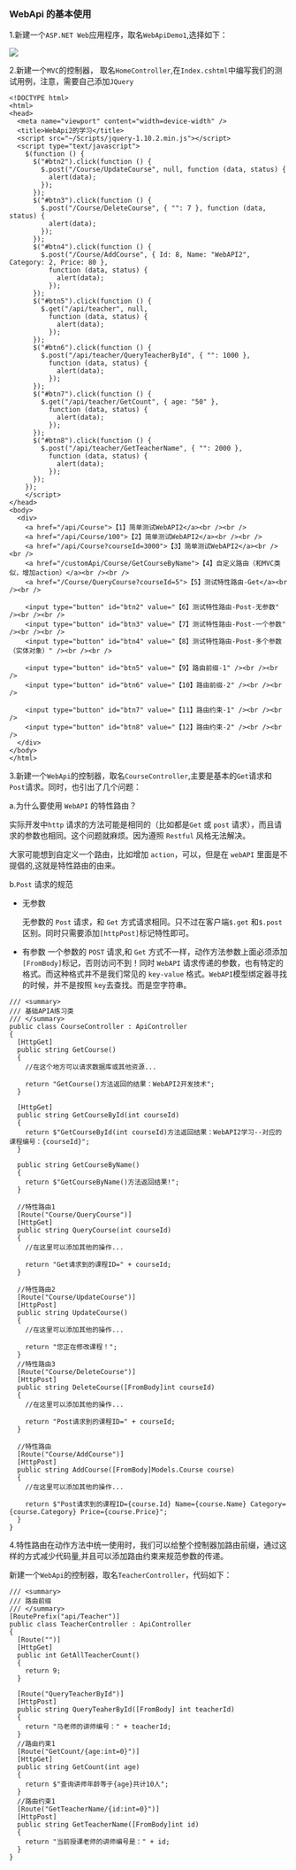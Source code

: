 ### WebApi 的基本使用

1.新建一个`ASP.NET Web`应用程序，取名`WebApiDemo1`,选择如下：

![](https://github.com/Damon-Salvatore/CSharp-Learning/blob/master/WebApi/Demo/imgs/1.png)

2.新建一个`MVC`的控制器， 取名`HomeController`,在`Index.cshtml`中编写我们的测试用例，注意，需要自己添加`JQuery`

```
<!DOCTYPE html>
<html>
<head>
  <meta name="viewport" content="width=device-width" />
  <title>WebApi2的学习</title>
  <script src="~/Scripts/jquery-1.10.2.min.js"></script>
  <script type="text/javascript">
    $(function () {
      $("#btn2").click(function () {
        $.post("/Course/UpdateCourse", null, function (data, status) {
          alert(data);
        });
      });
      $("#btn3").click(function () {
        $.post("/Course/DeleteCourse", { "": 7 }, function (data, status) {
          alert(data);
        });
      });
      $("#btn4").click(function () {
        $.post("/Course/AddCourse", { Id: 8, Name: "WebAPI2", Category: 2, Price: 80 },
          function (data, status) {
            alert(data);
          });
      });
      $("#btn5").click(function () {
        $.get("/api/teacher", null,
          function (data, status) {
            alert(data);
          });
      });
      $("#btn6").click(function () {
        $.post("/api/teacher/QueryTeacherById", { "": 1000 },
          function (data, status) {
            alert(data);
          });
      });
      $("#btn7").click(function () {
        $.get("/api/teacher/GetCount", { age: "50" },
          function (data, status) {
            alert(data);
          });
      });
      $("#btn8").click(function () {
        $.post("/api/teacher/GetTeacherName", { "": 2000 },
          function (data, status) {
            alert(data);
          });
      });
    });
    </script>
</head>
<body>
  <div>
    <a href="/api/Course">【1】简单测试WebAPI2</a><br /><br />
    <a href="/api/Course/100">【2】简单测试WebAPI2</a><br /><br />
    <a href="/api/Course?courseId=3000">【3】简单测试WebAPI2</a><br /><br />
    <a href="/customApi/Course/GetCourseByName">【4】自定义路由（和MVC类似，增加action）</a><br /><br />
    <a href="/Course/QueryCourse?courseId=5">【5】测试特性路由-Get</a><br /><br />

    <input type="button" id="btn2" value="【6】测试特性路由-Post-无参数" /><br /><br />
    <input type="button" id="btn3" value="【7】测试特性路由-Post-一个参数" /><br /><br />
    <input type="button" id="btn4" value="【8】测试特性路由-Post-多个参数（实体对象）" /><br /><br />

    <input type="button" id="btn5" value="【9】路由前缀-1" /><br /><br />
    <input type="button" id="btn6" value="【10】路由前缀-2" /><br /><br />

    <input type="button" id="btn7" value="【11】路由约束-1" /><br /><br />
    <input type="button" id="btn8" value="【12】路由约束-2" /><br /><br />
  </div>
</body>
</html>
```

3.新建一个`WebApi`的控制器，取名`CourseController`,主要是基本的`Get`请求和`Post`请求。同时，也引出了几个问题：

a.为什么要使用 `WebAPI` 的特性路由？

实际开发中`http` 请求的方法可能是相同的（比如都是`Get` 或 `post` 请求），而且请求的参数也相同。这个问题就麻烦。因为遵照 `Restful` 风格无法解决。

大家可能想到自定义一个路由，比如增加 `action`，可以，但是在 `webAPI` 里面是不提倡的,这就是特性路由的由来。

b.`Post` 请求的规范

- 无参数

  无参数的 `Post` 请求，和 `Get` 方式请求相同。只不过在客户端`$.get` 和`$.post` 区别。同时只需要添加`[httpPost]`标记特性即可。

- 有参数
  一个参数的 `POST` 请求,和 `Get` 方式不一样，动作方法参数上面必须添加`[FromBody]`标记，否则访问不到！同时 `WebAPI` 请求传递的参数，也有特定的格式。而这种格式并不是我们常见的 `key-value` 格式。`WebAPI`模型绑定器寻找的时候，并不是按照 `key`去查找。而是空字符串。

```
/// <summary>
/// 基础APIA练习类
/// </summary>
public class CourseController : ApiController
{
  [HttpGet]
  public string GetCourse()
  {
    //在这个地方可以请求数据库或其他资源...

    return "GetCourse()方法返回的结果：WebAPI2开发技术";
  }

  [HttpGet]
  public string GetCourseById(int courseId)
  {
    return $"GetCourseById(int courseId)方法返回结果：WebAPI2学习--对应的课程编号：{courseId}";
  }

  public string GetCourseByName()
  {
    return $"GetCourseByName()方法返回结果!";
  }

  //特性路由1
  [Route("Course/QueryCourse")]
  [HttpGet]
  public string QueryCourse(int courseId)
  {
    //在这里可以添加其他的操作...

    return "Get请求到的课程ID=" + courseId;
  }

  //特性路由2
  [Route("Course/UpdateCourse")]
  [HttpPost]
  public string UpdateCourse()
  {
    //在这里可以添加其他的操作...

    return "您正在修改课程！";
  }
  //特性路由3
  [Route("Course/DeleteCourse")]
  [HttpPost]
  public string DeleteCourse([FromBody]int courseId)
  {
    //在这里可以添加其他的操作...

    return "Post请求到的课程ID=" + courseId;
  }

  //特性路由
  [Route("Course/AddCourse")]
  [HttpPost]
  public string AddCourse([FromBody]Models.Course course)
  {
    //在这里可以添加其他的操作...

    return $"Post请求到的课程ID={course.Id} Name={course.Name} Category={course.Category} Price={course.Price}";
  }
}
```

4.特性路由在动作方法中统一使用时，我们可以给整个控制器加路由前缀，通过这样的方式减少代码量,并且可以添加路由约束来规范参数的传递。

新建一个`WebApi`的控制器，取名`TeacherController`，代码如下：

```
/// <summary>
/// 路由前缀
/// </summary>
[RoutePrefix("api/Teacher")]
public class TeacherController : ApiController
{
  [Route("")]
  [HttpGet]
  public int GetAllTeacherCount()
  {
    return 9;
  }

  [Route("QueryTeacherById")]
  [HttpPost]
  public string QueryTeaherById([FromBody] int teacherId)
  {
    return "马老师的讲师编号：" + teacherId;
  }
  //路由约束1
  [Route("GetCount/{age:int=0}")]
  [HttpGet]
  public string GetCount(int age)
  {
    return $"查询讲师年龄等于{age}共计10人";
  }
  //路由约束1
  [Route("GetTeacherName/{id:int=0}")]
  [HttpPost]
  public string GetTeacherName([FromBody]int id)
  {
    return "当前授课老师的讲师编号是：" + id;
  }
}
```
